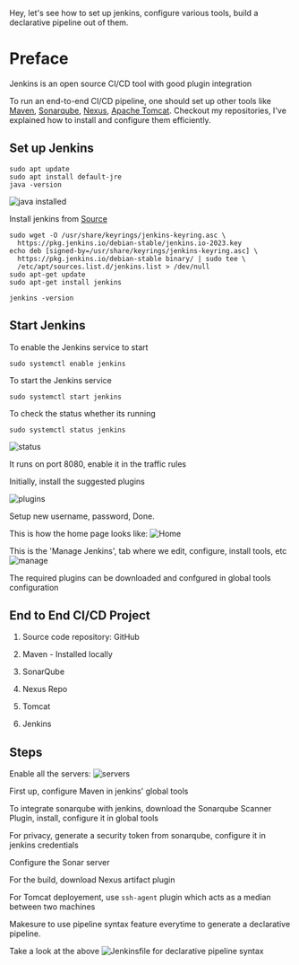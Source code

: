 Hey, let's see how to set up jenkins, configure various tools, build a declarative pipeline out of them.

# Preface
Jenkins is an open source CI/CD tool with good plugin integration

To run an end-to-end CI/CD pipeline, one should set up other tools like [Maven](https://github.com/guycalledavinash/maven), [Sonarqube](https://github.com/guycalledavinash/sonarqube), [Nexus](https://github.com/guycalledavinash/nexus-repository), [Apache Tomcat](https://github.com/guycalledavinash/apache-tomcat). Checkout my repositories, I've explained how to install and configure them efficiently.

## Set up Jenkins
```
sudo apt update
sudo apt install default-jre
java -version
```
![java installed](https://github.com/guycalledavinash/jenkins-file/assets/90386560/b82f38ba-7d15-4ac6-86df-915a453cf7a9)

Install jenkins from [Source](https://www.jenkins.io/doc/book/installing/linux/)
```
sudo wget -O /usr/share/keyrings/jenkins-keyring.asc \
  https://pkg.jenkins.io/debian-stable/jenkins.io-2023.key
echo deb [signed-by=/usr/share/keyrings/jenkins-keyring.asc] \
  https://pkg.jenkins.io/debian-stable binary/ | sudo tee \
  /etc/apt/sources.list.d/jenkins.list > /dev/null
sudo apt-get update
sudo apt-get install jenkins
```
```
jenkins -version
```
## Start Jenkins
To enable the Jenkins service to start
```
sudo systemctl enable jenkins
```
To start the Jenkins service
```
sudo systemctl start jenkins
```
To check the status whether its running 
```
sudo systemctl status jenkins
```
![status](https://github.com/guycalledavinash/jenkins-file/assets/90386560/fe083089-64cd-4290-af0e-649cbfe9292a)

It runs on port 8080, enable it in the traffic rules

Initially, install the suggested plugins

![plugins](https://github.com/guycalledavinash/jenkins-file/assets/90386560/a5791a38-eb1f-4a69-8e01-7c6cf5966b18)

Setup new username, password, Done.

This is how the home page looks like:
![Home](https://github.com/guycalledavinash/jenkins-file/assets/90386560/508d118f-32f6-4168-a77c-2b65484c9ac1)

This is the 'Manage Jenkins', tab where we edit, configure, install tools, etc
![manage](https://github.com/guycalledavinash/jenkins-file/assets/90386560/6592db24-940f-4dfb-bd2c-2a5d598a319c)

The required plugins can be downloaded and confgured in global tools configuration

## End to End CI/CD Project

1. Source code repository: GitHub
   
2. Maven - Installed locally

3. SonarQube

4. Nexus Repo

5. Tomcat
   
6. Jenkins

## Steps
Enable all the servers: 
![servers](https://github.com/guycalledavinash/jenkins-file/assets/90386560/c9de97fa-6b13-4252-ac6b-cb18b30dd0f9)

First up, configure Maven in jenkins' global tools

To integrate sonarqube with jenkins, download the Sonarqube Scanner Plugin, install, configure it in global tools

For privacy, generate a security token from sonarqube, configure it in jenkins credentials

Configure the Sonar server 

For the build, download Nexus artifact plugin

For Tomcat deployement, use `ssh-agent` plugin which acts as a median between two machines

Makesure to use pipeline syntax feature everytime to generate a declarative pipeline. 

Take a look at the above ![Jenkinsfile](https://github.com/guycalledavinash/jenkins-file/blob/main/Jenkinsfile) for declarative pipeline syntax
